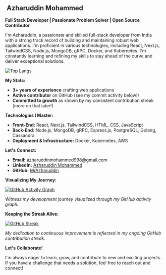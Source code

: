 ## ‍ Azharuddin Mohammed

**Full Stack Developer | Passionate Problem Solver | Open Source Contributor**

I'm Azharuddin, a passionate and skilled full-stack developer from India with a strong track record of building and maintaining robust web applications. I'm proficient in various technologies, including React, Next.js, TailwindCSS, Node.js, MongoDB, gRPC, Docker, and Kubernetes. I'm constantly learning and refining my skills to stay ahead of the curve and deliver exceptional solutions.

![Top Langs](https://github-readme-stats.vercel.app/api/top-langs/?username=MrAzharuddin&layout=compact)

**My Stats:**

* **3+ years of experience** crafting web applications
* **Active contributor** on GitHub (see my commit activity below!)
* **Committed to growth** as shown by my consistent contribution streak (more on that later!)

**Technologies I Master:**

* **Front-End:** React, Next.js, TailwindCSS, HTML, CSS, JavaScript
* **Back-End:** Node.js, MongoDB, gRPC, Express.js, PostgreSQL, Golang, Cassandra
* **Deployment & Infrastructure:** Docker, Kubernetes, AWS

**Let's Connect:**

* **Email:** azharuddinmohammed998@gmail.com
* **LinkedIn:** [Azharuddin Mohammed](https://www.linkedin.com/in/azar-m-/)
* **GitHub:** [MrAzharuddin](https://github.com/MrAzharuddin/)

**Visualizing My Journey:**

[![GitHub Activity Graph](https://github-readme-activity-graph.vercel.app/graph?username=MrAzharuddin&theme=react&custom_title=Azar%20M's%2045%20days%20Commit%20Data%Stats)](https://github.com/ashutosh00710/github-readme-activity-graph)

*Witness my development journey visualized through my GitHub activity graph.*

**Keeping the Streak Alive:**

[![GitHub Streak](https://streak-stats.demolab.com?user=MrAzharuddin&theme=merko)](https://git.io/streak-stats)

*My dedication to continuous improvement is reflected in my ongoing GitHub contribution streak.*

**Let's Collaborate!**

I'm always eager to learn, grow, and contribute to new and exciting projects. If you have a challenge that needs a solution, feel free to reach out and connect!
